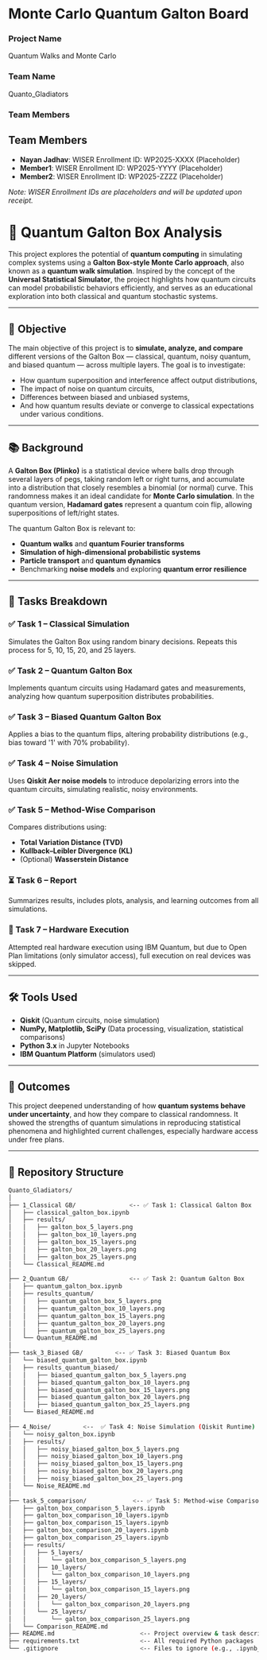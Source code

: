 # Monte Carlo Quantum Galton Board
### Project Name
Quantum Walks and Monte Carlo
### Team Name
Quanto_Gladiators
### Team Members
## Team Members
- **Nayan Jadhav**: WISER Enrollment ID: WP2025-XXXX (Placeholder)
- **Member1**: WISER Enrollment ID: WP2025-YYYY (Placeholder)
- **Member2**: WISER Enrollment ID: WP2025-ZZZZ (Placeholder)

*Note: WISER Enrollment IDs are placeholders and will be updated upon receipt.*

# 🧠 Quantum Galton Box Analysis

This project explores the potential of **quantum computing** in simulating complex systems using a **Galton Box-style Monte Carlo approach**, also known as a **quantum walk simulation**. Inspired by the concept of the **Universal Statistical Simulator**, the project highlights how quantum circuits can model probabilistic behaviors efficiently, and serves as an educational exploration into both classical and quantum stochastic systems.

---

## 🎯 Objective

The main objective of this project is to **simulate, analyze, and compare** different versions of the Galton Box — classical, quantum, noisy quantum, and biased quantum — across multiple layers. The goal is to investigate:

- How quantum superposition and interference affect output distributions,
- The impact of noise on quantum circuits,
- Differences between biased and unbiased systems,
- And how quantum results deviate or converge to classical expectations under various conditions.

---

## 📚 Background

A **Galton Box (Plinko)** is a statistical device where balls drop through several layers of pegs, taking random left or right turns, and accumulate into a distribution that closely resembles a binomial (or normal) curve. This randomness makes it an ideal candidate for **Monte Carlo simulation**. In the quantum version, **Hadamard gates** represent a quantum coin flip, allowing superpositions of left/right states.

The quantum Galton Box is relevant to:

- **Quantum walks** and **quantum Fourier transforms**
- **Simulation of high-dimensional probabilistic systems**
- **Particle transport** and **quantum dynamics**
- Benchmarking **noise models** and exploring **quantum error resilience**

---

## 🧪 Tasks Breakdown

### ✅ Task 1 – Classical Simulation
Simulates the Galton Box using random binary decisions. Repeats this process for 5, 10, 15, 20, and 25 layers.

### ✅ Task 2 – Quantum Galton Box
Implements quantum circuits using Hadamard gates and measurements, analyzing how quantum superposition distributes probabilities.

### ✅ Task 3 – Biased Quantum Galton Box
Applies a bias to the quantum flips, altering probability distributions (e.g., bias toward '1' with 70% probability).

### ✅ Task 4 – Noise Simulation
Uses **Qiskit Aer noise models** to introduce depolarizing errors into the quantum circuits, simulating realistic, noisy environments.

### ✅ Task 5 – Method-Wise Comparison
Compares distributions using:

- **Total Variation Distance (TVD)**
- **Kullback–Leibler Divergence (KL)**
- (Optional) **Wasserstein Distance**

### ⏳ Task 6 – Report
Summarizes results, includes plots, analysis, and learning outcomes from all simulations.

### 🚫 Task 7 – Hardware Execution
Attempted real hardware execution using IBM Quantum, but due to Open Plan limitations (only simulator access), full execution on real devices was skipped.

---

## 🛠️ Tools Used

- **Qiskit** (Quantum circuits, noise simulation)
- **NumPy, Matplotlib, SciPy** (Data processing, visualization, statistical comparisons)
- **Python 3.x** in Jupyter Notebooks
- **IBM Quantum Platform** (simulators used)

---

## 🌟 Outcomes

This project deepened understanding of how **quantum systems behave under uncertainty**, and how they compare to classical randomness. It showed the strengths of quantum simulations in reproducing statistical phenomena and highlighted current challenges, especially hardware access under free plans.

---

## 📁 Repository Structure

```bash
Quanto_Gladiators/
│
├── 1_Classical GB/               <-- ✅ Task 1: Classical Galton Box
│   ├── classical_galton_box.ipynb
│   ├── results/
│   │   ├── galton_box_5_layers.png
│   │   ├── galton_box_10_layers.png
│   │   ├── galton_box_15_layers.png
│   │   ├── galton_box_20_layers.png
│   │   ├── galton_box_25_layers.png
│   └── Classical_README.md
│
├── 2_Quantum GB/                 <-- ✅ Task 2: Quantum Galton Box
│   ├── quantum_galton_box.ipynb
│   ├── results_quantum/
│   │   ├── quantum_galton_box_5_layers.png
│   │   ├── quantum_galton_box_10_layers.png
│   │   ├── quantum_galton_box_15_layers.png
│   │   ├── quantum_galton_box_20_layers.png
│   │   ├── quantum_galton_box_25_layers.png
│   └── Quantum_README.md
│
├── task_3_Biased GB/         <-- ✅ Task 3: Biased Quantum Box
│   └── biased_quantum_galton_box.ipynb
│   ├── results_quantum_biased/
│   │   ├── biased_quantum_galton_box_5_layers.png
│   │   ├── biased_quantum_galton_box_10_layers.png
│   │   ├── biased_quantum_galton_box_15_layers.png
│   │   ├── biased_quantum_galton_box_20_layers.png
│   │   ├── biased_quantum_galton_box_25_layers.png
│   └── Biased_README.md 
│   
├── 4_Noise/         <--  ✅ Task 4: Noise Simulation (Qiskit Runtime)
│   └── noisy_galton_box.ipynb
│   ├── results/
│   │   ├── noisy_biased_galton_box_5_layers.png
│   │   ├── noisy_biased_galton_box_10_layers.png
│   │   ├── noisy_biased_galton_box_15_layers.png
│   │   ├── noisy_biased_galton_box_20_layers.png
│   │   ├── noisy_biased_galton_box_25_layers.png
│   └── Noise_README.md  
│
├── task_5_comparison/             <-- ✅ Task 5: Method-wise Comparison
│   ├── galton_box_comparison_5_layers.ipynb
│   ├── galton_box_comparison_10_layers.ipynb
│   ├── galton_box_comparison_15_layers.ipynb
│   ├── galton_box_comparison_20_layers.ipynb
│   ├── galton_box_comparison_25_layers.ipynb
│   ├── results/
│   │   ├── 5_layers/
│   │   │   └── galton_box_comparison_5_layers.png
│   │   ├── 10_layers/
│   │   │   └── galton_box_comparison_10_layers.png
│   │   ├── 15_layers/
│   │   │   └── galton_box_comparison_15_layers.png
│   │   ├── 20_layers/
│   │   │   └── galton_box_comparison_20_layers.png
│   │   └── 25_layers/ 
│   │       └── galton_box_comparison_25_layers.png     
│   └── Comparison_README.md
├── README.md                        <-- Project overview & task descriptions
├── requirements.txt                 <-- All required Python packages
└── .gitignore                       <-- Files to ignore (e.g., .ipynb_checkpoints)

```


